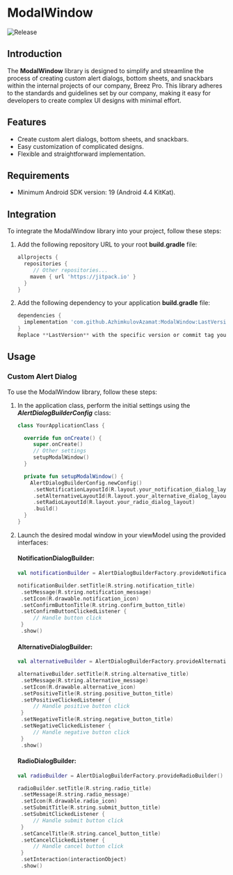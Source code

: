 # ModalWindow
![Release](https://jitpack.io/v/AzhimkulovAzamat/ModalWindow.svg)

## Introduction
The **ModalWindow** library is designed to simplify and streamline the process of creating custom alert dialogs, bottom sheets, and snackbars within the internal projects of our company, Breez Pro. This library adheres to the standards and guidelines set by our company, making it easy for developers to create complex UI designs with minimal effort.

## Features
- Create custom alert dialogs, bottom sheets, and snackbars.
- Easy customization of complicated designs.
- Flexible and straightforward implementation.

## Requirements
- Minimum Android SDK version: 19 (Android 4.4 KitKat).

## Integration
To integrate the ModalWindow library into your project, follow these steps:

1. Add the following repository URL to your root **build.gradle** file:
   ```groovy
   allprojects {
     repositories {
        // Other repositories...
       maven { url 'https://jitpack.io' }
     }
   }
2. Add the following dependency to your application **build.gradle** file:
   ```groovy
   dependencies {
     implementation 'com.github.AzhimkulovAzamat:ModalWindow:LastVersion'
   }
   Replace **LastVersion** with the specific version or commit tag you want to use.

## Usage
### Custom Alert Dialog
To use the ModalWindow library, follow these steps:
1. In the application class, perform the initial settings using the ***AlertDialogBuilderConfig*** class:
   ```kotlin
   class YourApplicationClass {
   
     override fun onCreate() {
        super.onCreate()
        // Other settings
        setupModalWindow()
     }

     private fun setupModalWindow() {
       AlertDialogBuilderConfig.newConfig()
        .setNotificationLayoutId(R.layout.your_notification_dialog_layout)
        .setAlternativeLayoutId(R.layout.your_alternative_dialog_layout)
        .setRadioLayoutId(R.layout.your_radio_dialog_layout)
        .build()
     }
   }
2. Launch the desired modal window in your viewModel using the provided interfaces:
   #### NotificationDialogBuilder:
     ```kotlin
     val notificationBuilder = AlertDialogBuilderFactory.provideNotificationBuilder()

     notificationBuilder.setTitle(R.string.notification_title)
      .setMessage(R.string.notification_message)
      .setIcon(R.drawable.notification_icon)
      .setConfirmButtonTitle(R.string.confirm_button_title)
      .setConfirmButtonClickedListener {
          // Handle button click
      }
      .show()
     ```

   #### AlternativeDialogBuilder:
     ```kotlin
     val alternativeBuilder = AlertDialogBuilderFactory.provideAlternativeBuilder()

     alternativeBuilder.setTitle(R.string.alternative_title)
      .setMessage(R.string.alternative_message)
      .setIcon(R.drawable.alternative_icon)
      .setPositiveTitle(R.string.positive_button_title)
      .setPositiveClickedListener {
          // Handle positive button click
      }
      .setNegativeTitle(R.string.negative_button_title)
      .setNegativeClickedListener {
          // Handle negative button click
      }
      .show()
     ```

   #### RadioDialogBuilder:
     ```kotlin
     val radioBuilder = AlertDialogBuilderFactory.provideRadioBuilder()

     radioBuilder.setTitle(R.string.radio_title)
      .setMessage(R.string.radio_message)
      .setIcon(R.drawable.radio_icon)
      .setSubmitTitle(R.string.submit_button_title)
      .setSubmitClickedListener {
          // Handle submit button click
      }
      .setCancelTitle(R.string.cancel_button_title)
      .setCancelClickedListener {
          // Handle cancel button click
      }
      .setInteraction(interactionObject)
      .show()
     ```
   